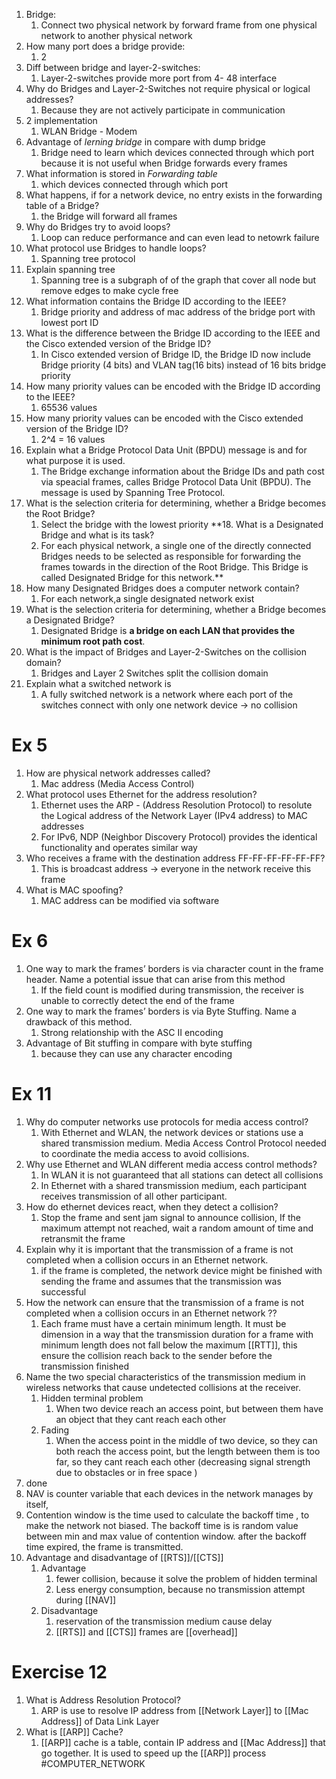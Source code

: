 1. Bridge:
	1. Connect two physical network by forward frame from one physical network to another physical network
2. How many port does a bridge provide:
	1. 2 
3. Diff between bridge and layer-2-switches:
	1. Layer-2-switches provide more port from 4- 48 interface
4. Why do Bridges and Layer-2-Switches not require physical or logical addresses?
	1. Because they are not actively participate in communication 
5. 2 implementation 
	1. WLAN Bridge - Modem
6. Advantage of *lerning bridge* in compare with dump bridge
	1. Bridge need to learn which devices connected through which port because it is not useful when Bridge forwards every frames
7. What information is stored in *Forwarding table*
	1. which devices connected through which port
8. What happens, if for a network device, no entry exists in the forwarding table of a Bridge?
	1. the Bridge will forward all frames
9. Why do Bridges try to avoid loops?
	1. Loop can reduce performance and can even lead to netowrk failure
10. What protocol use Bridges to handle loops?
	1. Spanning tree protocol
11. Explain spanning tree
	1. Spanning tree is a subgraph of of the graph that cover all node but remove edges to make cycle free 
12. What information contains the Bridge ID according to the IEEE?
	1. Bridge priority and address of mac address of the bridge port with lowest port ID
13. What is the difference between the Bridge ID according to the IEEE and the Cisco extended version of the Bridge ID?
	1. In Cisco extended version of Bridge ID, the Bridge ID now include Bridge priority (4 bits) and VLAN tag(16 bits) instead of 16 bits bridge priority
14. How many priority values can be encoded with the Bridge ID according to the IEEE?
	1. 65536 values
15. How many priority values can be encoded with the Cisco extended version of the Bridge ID?
	1. 2^4 = 16 values
16. Explain what a Bridge Protocol Data Unit (BPDU) message is and for what purpose it is used.
	1. The Bridge exchange information about the Bridge IDs and path cost via speacial frames, calles Bridge Protocol Data Unit (BPDU). The message is used by Spanning Tree Protocol.
17. What is the selection criteria for determining, whether a Bridge becomes the Root Bridge?
	1. Select the bridge with the lowest priority
**18. What is a Designated Bridge and what is its task?
	1. For each physical network, a single one of the directly connected Bridges needs to be selected  as responsible for forwarding the frames towards in the direction of the Root Bridge. This Bridge is called Designated Bridge for this network.**
19. How many Designated Bridges does a computer network contain?
	1. For each network,a single designated network exist
20. What is the selection criteria for determining, whether a Bridge becomes a Designated Bridge?
	1. Designated Bridge is **a bridge on each LAN that provides the minimum root path cost**.
21. What is the impact of Bridges and Layer-2-Switches on the collision domain?
	1. Bridges and Layer 2 Switches split the collision domain
22. Explain what a switched network is
	1. A fully switched network is a network where each port of the switches connect with only one network device -> no collision 
# Ex 5
1. How are physical network addresses called?
	1. Mac address (Media Access Control)
2. What protocol uses Ethernet for the address resolution?
	1. Ethernet uses the ARP - (Address Resolution Protocol)  to resolute the Logical address of the Network Layer (IPv4 address) to MAC addresses
	2. For IPv6, NDP (Neighbor Discovery Protocol) provides the identical functionality and operates similar way
3. Who receives a frame with the destination address FF-FF-FF-FF-FF-FF?
	1. This is broadcast address -> everyone in the network receive this frame
4. What is MAC spoofing?
	1. MAC address can be modified via software
# Ex 6
1. One way to mark the frames’ borders is via character count in the frame header. Name a potential issue that can arise from this method
	1. If the field count is modified during transmission, the receiver is unable to correctly detect the end of the frame
2. One way to mark the frames’ borders is via Byte Stuffing. Name a drawback of this method.
	1. Strong relationship with the ASC II encoding 
3. Advantage of Bit stuffing in compare with byte stuffing
	1. because they can use any character encoding 

# Ex 11
1. Why do computer networks use protocols for media access control?
	1. With Ethernet and WLAN, the network devices or stations use a shared transmission medium. Media Access Control Protocol needed to coordinate the media access to avoid collisions. 
2. Why use Ethernet and WLAN different media access control methods?
	1. In WLAN it is not guaranteed that all stations can detect all collisions
	2. In Ethernet with a shared transmission medium, each participant receives transmission of all other participant.
3. How do ethernet devices react, when they detect a collision?
	1. Stop the frame and sent jam signal to announce collision, If the maximum attempt not reached, wait a random amount of time and retransmit the frame
4. Explain why it is important that the transmission of a frame is not completed when a collision occurs in an Ethernet network.
	1. if the frame is completed, the network device might be finished with sending the frame and assumes that the transmission was successful 
5. How the network can ensure that the transmission of a frame is not completed when a collision occurs in an Ethernet network ??
	1. Each frame must have a certain minimum length. It must be dimension in a way that the transmission duration for a frame with minimum length does not fall below the maximum [[RTT]], this ensure the collision reach back to the sender before the transmission finished
6. Name the two special characteristics of the transmission medium in wireless networks that cause undetected collisions at the receiver.
	1. Hidden terminal problem
		1. When two device reach an access point, but between them have an object that they cant reach each other
	2. Fading
		1. When the access point in the middle of two device, so they can both reach the access point, but the length between them is too far, so they cant reach each other (decreasing signal strength due to obstacles or in free space )
7. done 
8. NAV is counter variable that each devices in the network manages by itself, 
9. Contention window is the time used to calculate the backoff time , to make the network not biased. The backoff time is is random value between min and max value of contention window. after the backoff time expired, the frame is transmitted.
10. Advantage and disadvantage of [[RTS]]/[[CTS]]
	1. Advantage
		1. fewer collision, because it solve the problem of hidden terminal
		2. Less energy consumption, because no transmission attempt during [[NAV]]
	2. Disadvantage
		1. reservation of the transmission medium cause delay
		2. [[RTS]] and [[CTS]] frames are [[overhead]]
# Exercise 12
1. What is Address Resolution Protocol?
	1. ARP is use to resolve IP address from [[Network Layer]] to [[Mac Address]] of Data Link Layer
2. What is [[ARP]] Cache?
	1. [[ARP]] cache is a table, contain IP address and [[Mac Address]] that go together. It is used to speed up the [[ARP]] process 
#COMPUTER_NETWORK 